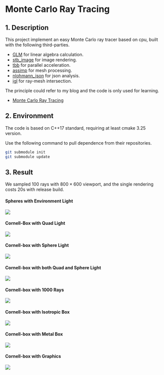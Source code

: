 # Monte Carlo Ray Tracing

## 1. Description

This project implement an easy Monte Carlo ray tracer based on cpu, built with the following third-parties.

- [GLM](https://github.com/g-truc/glm) for linear algebra calculation.
- [stb_image](https://github.com/nothings/stb) for image rendering.
- [tbb](https://github.com/oneapi-src/oneTBB) for parallel acceleration.
- [assimp](https://github.com/assimp/assimp) for mesh processing.
- [nlohmann_json](https://github.com/nlohmann/json) for json analysis.
- [igl](https://github.com/libigl/libigl.git) for ray-mesh intersection.

The principle could refer to my blog and the code is only used for learning. 

- [Monte Carlo Ray Tracing](http://blog.leanote.com/post/chty_syq/Ray-Tracing-1)


## 2. Environment

The code is based on C++17 standard, requiring at least cmake 3.25 version.

Use the following command to pull dependence from their repositories. 

``` bash
git submodule init
git submodule update
```

## 3. Result

We sampled $100$ rays with $800 \times 600$ viewport, and the single rendering costs 20s with release build.

#### Spheres with Environment Light

![](results/spheres.png)

#### Cornell-Box with Quad Light

![](results/cornell_box_0.png)

#### Cornell-box with Sphere Light

![](results/cornell_box_1.png)

#### Cornell-box with both Quad and Sphere Light

![](results/cornell_box_2.png)

#### Cornell-box with 1000 Rays

![](results/cornell_box_3.png)

#### Cornell-box with Isotropic Box

![](results/cornell_box_5.png)

#### Cornell-box with Metal Box

![](results/cornell_box_4.png)

#### Cornell-box with Graphics

![](results/cornell_box_6.png)
